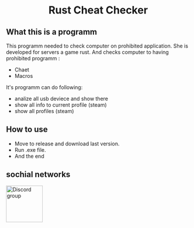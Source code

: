 <h1 align="center"> Rust Cheat Checker </h1>

## What this is a programm
This programm needed to check computer on prohibited application. She is developed for servers a game rust. And checks computer to having prohibited programm :
- Chaet
- Macros

It's programm can do following:
- analize all usb deviece and show there
- show all info to current profile (steam)
- show all profiles (steam)

## How to use

- Move to release and download last version.
- Run .exe file.
- And the end

## sochial networks
[<img  style='width: 100px' alt='Discord group' src='https://camo.githubusercontent.com/5b475732a4ed305b1041d81185353428fb9860f5e5a5fe3249ee547e3b5aa69b/68747470733a2f2f63646e2e7261776769742e636f6d2f4e4e54696e2f646973636f72642d6c6f676f2f66343333333334342f7372632f6173736574732f616e696d61746564646973636f72642e737667'></img>](https://discord.gg/2Z8qZ7)